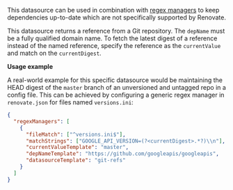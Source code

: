 This datasource can be used in combination with [regex managers](https://docs.renovatebot.com/modules/manager/regex/) to keep dependencies up-to-date which are not specifically supported by Renovate.

This datasource returns a reference from a Git repository.
The `depName` must be a fully qualified domain name.
To fetch the latest digest of a reference instead of the named reference, specify the reference as the `currentValue` and match on the `currentDigest`.

**Usage example**

A real-world example for this specific datasource would be maintaining the HEAD digest of the `master` branch of an unversioned and untagged repo in a config file. This can be achieved by configuring a generic regex manager in `renovate.json` for files named `versions.ini`:

```json
{
  "regexManagers": [
    {
      "fileMatch": ["^versions.ini$"],
      "matchStrings": ["GOOGLE_API_VERSION=(?<currentDigest>.*?)\\n"],
      "currentValueTemplate": "master",
      "depNameTemplate": "https://github.com/googleapis/googleapis",
      "datasourceTemplate": "git-refs"
    }
  ]
}
```
